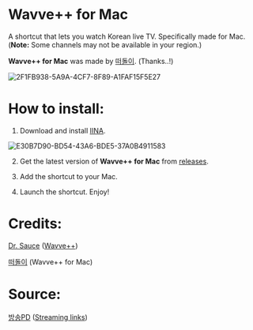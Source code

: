 # Wavve++ for Mac
A shortcut that lets you watch Korean live TV. Specifically made for Mac. (**Note:** Some channels may not be available in your region.)

**Wavve++ for Mac** was made by [떠돌이](https://opensea.kr/). (Thanks..!)

![2F1FB938-5A9A-4CF7-8F89-A1FAF15F5E27](https://user-images.githubusercontent.com/82555878/197349661-829e9460-8c80-41c3-9da1-4d10f57f3cee.png)
# How to install:

1. Download and install [IINA](https://iina.io).

![E30B7D90-BD54-43A6-BDE5-37A0B4911583](https://user-images.githubusercontent.com/82555878/196376569-038d00a4-aa2a-4c63-9b71-afdd6e5e1dfd.png)

2. Get the latest version of **Wavve++ for Mac** from [releases](https://github.com/Dr-Sauce/WavvePlusForMac/releases/).

3. Add the shortcut to your Mac.

4. Launch the shortcut. Enjoy!

# Credits:
[Dr. Sauce](https://m.blog.naver.com/sauce2011) ([Wavve++](https://github.com/Dr-Sauce/WavvePlusPlus))

[떠돌이](https://opensea.kr) (Wavve++ for Mac)

# Source:
[방송PD](https://m.blog.naver.com/gjppjh09) ([Streaming links](https://m.blog.naver.com/gjppjh09/222416011602))

